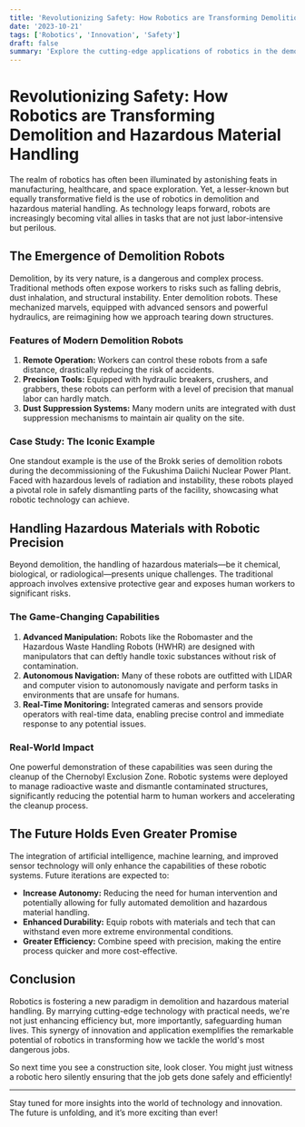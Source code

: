 ```yaml
---
title: 'Revolutionizing Safety: How Robotics are Transforming Demolition and Hazardous Material Handling'
date: '2023-10-21'
tags: ['Robotics', 'Innovation', 'Safety']
draft: false
summary: 'Explore the cutting-edge applications of robotics in the demolition and hazardous material handling sectors, and how these advancements are enhancing safety and efficiency.'
---
```


# Revolutionizing Safety: How Robotics are Transforming Demolition and Hazardous Material Handling

The realm of robotics has often been illuminated by astonishing feats in manufacturing, healthcare, and space exploration. Yet, a lesser-known but equally transformative field is the use of robotics in demolition and hazardous material handling. As technology leaps forward, robots are increasingly becoming vital allies in tasks that are not just labor-intensive but perilous.

## The Emergence of Demolition Robots

Demolition, by its very nature, is a dangerous and complex process. Traditional methods often expose workers to risks such as falling debris, dust inhalation, and structural instability. Enter demolition robots. These mechanized marvels, equipped with advanced sensors and powerful hydraulics, are reimagining how we approach tearing down structures.

### Features of Modern Demolition Robots

1. **Remote Operation:** Workers can control these robots from a safe distance, drastically reducing the risk of accidents.
2. **Precision Tools:** Equipped with hydraulic breakers, crushers, and grabbers, these robots can perform with a level of precision that manual labor can hardly match.
3. **Dust Suppression Systems:** Many modern units are integrated with dust suppression mechanisms to maintain air quality on the site.

### Case Study: The Iconic Example

One standout example is the use of the Brokk series of demolition robots during the decommissioning of the Fukushima Daiichi Nuclear Power Plant. Faced with hazardous levels of radiation and instability, these robots played a pivotal role in safely dismantling parts of the facility, showcasing what robotic technology can achieve.

## Handling Hazardous Materials with Robotic Precision

Beyond demolition, the handling of hazardous materials—be it chemical, biological, or radiological—presents unique challenges. The traditional approach involves extensive protective gear and exposes human workers to significant risks.

### The Game-Changing Capabilities

1. **Advanced Manipulation:** Robots like the Robomaster and the Hazardous Waste Handling Robots (HWHR) are designed with manipulators that can deftly handle toxic substances without risk of contamination.
2. **Autonomous Navigation:** Many of these robots are outfitted with LIDAR and computer vision to autonomously navigate and perform tasks in environments that are unsafe for humans.
3. **Real-Time Monitoring:** Integrated cameras and sensors provide operators with real-time data, enabling precise control and immediate response to any potential issues.

### Real-World Impact

One powerful demonstration of these capabilities was seen during the cleanup of the Chernobyl Exclusion Zone. Robotic systems were deployed to manage radioactive waste and dismantle contaminated structures, significantly reducing the potential harm to human workers and accelerating the cleanup process.

## The Future Holds Even Greater Promise

The integration of artificial intelligence, machine learning, and improved sensor technology will only enhance the capabilities of these robotic systems. Future iterations are expected to:

- **Increase Autonomy:** Reducing the need for human intervention and potentially allowing for fully automated demolition and hazardous material handling.
- **Enhanced Durability:** Equip robots with materials and tech that can withstand even more extreme environmental conditions.
- **Greater Efficiency:** Combine speed with precision, making the entire process quicker and more cost-effective.

## Conclusion

Robotics is fostering a new paradigm in demolition and hazardous material handling. By marrying cutting-edge technology with practical needs, we're not just enhancing efficiency but, more importantly, safeguarding human lives. This synergy of innovation and application exemplifies the remarkable potential of robotics in transforming how we tackle the world's most dangerous jobs.

So next time you see a construction site, look closer. You might just witness a robotic hero silently ensuring that the job gets done safely and efficiently!

---

Stay tuned for more insights into the world of technology and innovation. The future is unfolding, and it’s more exciting than ever!